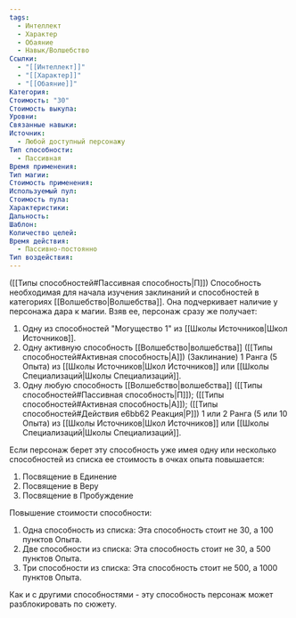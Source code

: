 ```yaml
---
tags:
  - Интеллект
  - Характер
  - Обаяние
  - Навык/Волшебство
Ссылки:
  - "[[Интеллект]]"
  - "[[Характер]]"
  - "[[Обаяние]]"
Категория: 
Стоимость: "30"
Стоимость выкупа: 
Уровни: 
Связанные навыки: 
Источник:
  - Любой доступный персонажу
Тип способности:
  - Пассивная
Время применения: 
Тип магии: 
Стоимость применения: 
Используемый пул: 
Стоимость пула: 
Характеристики: 
Дальность: 
Шаблон: 
Количество целей: 
Время действия:
  - Пассивно-постоянно
Тип воздействия:
---
```

([[Типы способностей#Пассивная способность|П]]) Способность необходимая для начала изучения заклинаний и способностей в категориях [[Волшебство|Волшебства]]. Она подчеркивает наличие у персонажа дара к магии. Взяв ее, персонаж сразу же получает:

1. Одну из способностей "Могущество 1" из [[Школы Источников|Школ Источников]].
2. Одну активную способность [[Волшебство|волшебства]] ([[Типы способностей#Активная способность|А]]) (Заклинание) 1 Ранга (5 Опыта) из [[Школы Источников|Школ Источников]] или [[Школы Специализаций|Школы Специализаций]].
3. Одну любую способность [[Волшебство|волшебства]] ([[Типы способностей#Пассивная способность|П]]); ([[Типы способностей#Активная способность|А]]); ([[Типы способностей#Действия e6bb62 Реакция|Р]]) 1 или 2 Ранга (5 или 10 Опыта) из [[Школы Источников|Школ Источников]] или [[Школы Специализаций|Школы Специализаций]].

Если персонаж берет эту способность уже имея одну или несколько способностей из списка ее стоимость в очках опыта повышается: 

1. Посвящение в Единение
2. Посвящение в Веру
3. Посвящение в Пробуждение

Повышение стоимости способности:

1. Одна способность из списка: Эта способность стоит не 30, а 100 пунктов Опыта.
2. Две способности из списка: Эта способность стоит не 30, а 500 пунктов Опыта.
3. Три способности из списка: Эта способность стоит не 500, а 1000 пунктов Опыта. 

Как и с другими способностями - эту способность персонаж может разблокировать по сюжету. 

